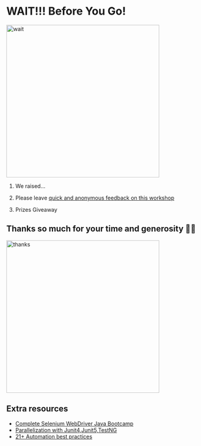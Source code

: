 # WAIT!!! Before You Go!

<img src="https://media.giphy.com/media/fX1JmOTb65KbdDYuGn/giphy.gif" alt="wait" width="400"/>

1. We raised...

2. Please leave [quick and anonymous feedback on this workshop](https://docs.google.com/forms/d/e/1FAIpQLSfhKpfdRU9FuqYMfFyqD3GhjdYADzZikjes7boVErWlru4XBA/viewform?usp=sf_link)

3. Prizes Giveaway

## Thanks so much for your time and generosity 🙌👏

<img src="https://media.giphy.com/media/3oEjHWXddcCOGZNmFO/giphy.gif" alt="thanks" width="400"/>

## Extra resources

- [Complete Selenium WebDriver Java Bootcamp](https://ultimateqa.com/selenium-java)
- [Parallelization with Junit4,Junit5,TestNG](https://youtu.be/ufccoaURMIc)
- [21+ Automation best practices](https://ultimateqa.com/automation-patterns-antipatterns/)
